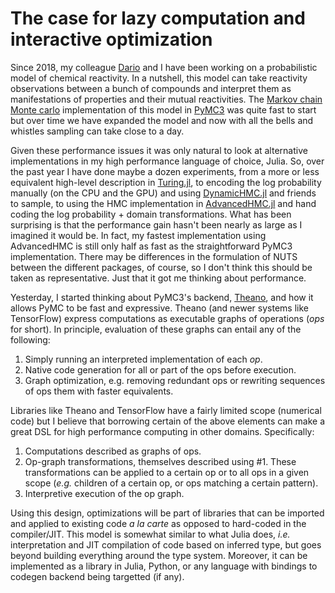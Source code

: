 # The case for lazy computation and interactive optimization
Since 2018, my colleague [Dario] and I have been working on a probabilistic model of chemical reactivity. In a nutshell, this model can take reactivity observations between a bunch of compounds and interpret them as manifestations of properties and their mutual reactivities. The [Markov chain Monte carlo] implementation of this model in [PyMC3] was quite fast to start but over time we have expanded the model and now with all the bells and whistles sampling can take close to a day.

Given these performance issues it was only natural to look at alternative implementations in my high performance language of choice, Julia. So, over the past year I have done maybe a dozen experiments, from a more or less equivalent high-level description in [Turing.jl], to encoding the log probability manually (on the CPU and the GPU) and using [DynamicHMC.jl] and friends to sample, to using the HMC implementation in [AdvancedHMC.jl] and hand coding the log probability + domain transformations. What has been surprising is that the performance gain hasn't been nearly as large as I imagined it would be. In fact, my fastest implementation using AdvancedHMC is still only half as fast as the straightforward PyMC3 implementation. There may be differences in the formulation of NUTS between the different packages, of course, so I don't think this should be taken as representative. Just that it got me thinking about performance.

Yesterday, I started thinking about PyMC3's backend, [Theano], and how it allows PyMC to be fast and expressive. Theano (and newer systems like TensorFlow) express computations as executable graphs of operations (_ops_ for short). In principle, evaluation of these graphs can entail any of the following:

1. Simply running an interpreted implementation of each _op_.
2. Native code generation for all or part of the ops before execution.
3. Graph optimization, e.g. removing redundant ops or rewriting sequences of ops them with faster equivalents.

Libraries like Theano and TensorFlow have a fairly limited scope (numerical code) but I believe that borrowing certain of the above elements can make a great DSL for high performance computing in other domains. Specifically:

1. Computations described as graphs of ops.
2. Op-graph transformations, themselves described using #1. These transformations can be applied to a certain op or to all ops in a given scope (_e.g._ children of a certain op, or ops matching a certain pattern).
3. Interpretive execution of the op graph.

Using this design, optimizations will be part of libraries that can be imported and applied to existing code _a la carte_ as opposed to hard-coded in the compiler/JIT. This model is somewhat similar to what Julia does, _i.e._ interpretation and JIT compilation of code based on inferred type, but goes beyond building everything around the type system. Moreover, it can be implemented as a library in Julia, Python, or any language with bindings to codegen backend being targetted (if any).

[AdvancedHMC.jl]: https://github.com/TuringLang/AdvancedHMC.jl
[Dario]: https://twitter.com/DarioCaramelli
[DynamicHMC.jl]: https://github.com/tpapp/DynamicHMC.jl
[Markov chain Monte carlo]: https://en.wikipedia.org/wiki/Markov_chain_Monte_Carlo
[PyMC3]: https://docs.pymc.io
[Theano]: http://www.deeplearning.net/software/theano/
[Turing.jl]: https://turing.ml